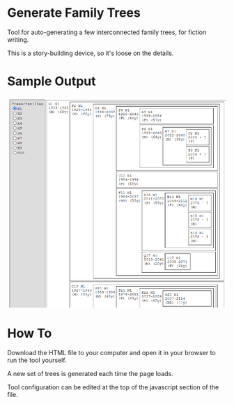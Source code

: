 # Generate Family Trees

Tool for auto-generating a few interconnected family trees, for fiction writing.

This is a story-building device, so it's loose on the details.

# Sample Output

![Sample Output](images/output_sample_01.png)

# How To

Download the HTML file to your computer and open it in your browser to run the tool yourself.

A new set of trees is generated each time the page loads.

Tool configuration can be edited at the top of the javascript section of the file.
